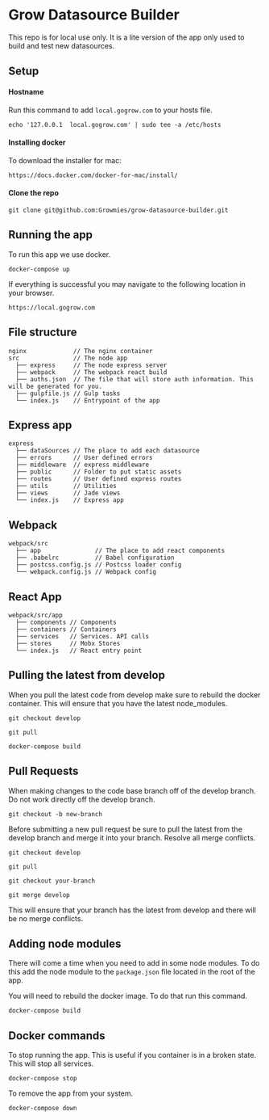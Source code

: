 # Grow Datasource Builder

This repo is for local use only. It is a lite version of the app only used to build and test new datasources.

## Setup

#### Hostname

Run this command to add `local.gogrow.com` to your hosts file.

`echo '127.0.0.1  local.gogrow.com' | sudo tee -a /etc/hosts`

#### Installing docker

To download the installer for mac:

`https://docs.docker.com/docker-for-mac/install/`

#### Clone the repo

`git clone git@github.com:Growmies/grow-datasource-builder.git`

## Running the app

To run this app we use docker.

`docker-compose up`

If everything is successful you may navigate to the following location in your browser.

`https://local.gogrow.com`

## File structure

    nginx             // The nginx container
    src               // The node app
      ├── express     // The node express server
      ├── webpack     // The webpack react build
      ├── auths.json  // The file that will store auth information. This will be generated for you.
      ├── gulpfile.js // Gulp tasks
      └── index.js    // Entrypoint of the app

## Express app

    express         
      ├── dataSources // The place to add each datasource
      ├── errors      // User defined errors
      ├── middleware  // express middleware
      ├── public      // Folder to put static assets
      ├── routes      // User defined express routes
      ├── utils       // Utilities
      ├── views       // Jade views
      └── index.js    // Express app

## Webpack

    webpack/src         
      ├── app               // The place to add react components
      ├── .babelrc          // Babel configuration
      ├── postcss.config.js // Postcss loader config
      └── webpack.config.js // Webpack config

## React App

    webpack/src/app         
      ├── components // Components
      ├── containers // Containers
      ├── services   // Services. API calls
      ├── stores     // Mobx Stores
      └── index.js   // React entry point

## Pulling the latest from develop

When you pull the latest code from develop make sure to rebuild the docker container. This will ensure that you have the latest node_modules.

`git checkout develop`

`git pull`

`docker-compose build`

## Pull Requests

  When making changes to the code base branch off of the develop branch. Do not work directly off the develop branch.

  `git checkout -b new-branch`

  Before submitting a new pull request be sure to pull the latest from the develop branch and merge it into your branch. Resolve all merge conflicts.

  `git checkout develop`

  `git pull`

  `git checkout your-branch`

  `git merge develop`

  This will ensure that your branch has the latest from develop and there will be no merge conflicts.

## Adding node modules

There will come a time when you need to add in some node modules. To do this add the node module to the `package.json` file located in the root of the app.

You will need to rebuild the docker image. To do that run this command.

`docker-compose build`

## Docker commands

To stop running the app. This is useful if you container is in a broken state. This will stop all services.

`docker-compose stop`

To remove the app from your system.

`docker-compose down`